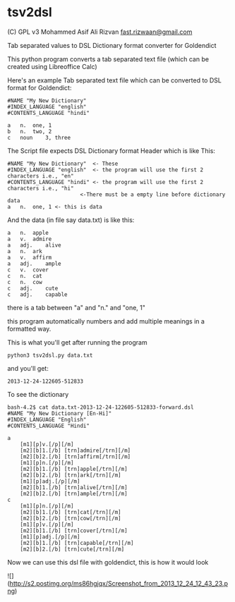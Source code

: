 tsv2dsl
=======
(C) GPL v3 Mohammed Asif Ali Rizvan <fast.rizwaan@gmail.com>

Tab separated values to DSL Dictionary format converter for Goldendict

This python program converts a tab separated text file (which can be created using Libreoffice Calc)


Here's an example Tab separated text file which can be converted to DSL format for Goldendict:

```
#NAME "My New Dictionary"
#INDEX_LANGUAGE "english"
#CONTENTS_LANGUAGE "hindi"

a	n.	one, 1
b	n.	two, 2
c	noun	3, three	
```

The Script file expects DSL Dictionary format Header which is like This:
```
#NAME "My New Dictionary"  <- These 
#INDEX_LANGUAGE "english"  <- the program will use the first 2 characters i.e., "en"
#CONTENTS_LANGUAGE "hindi" <- the program will use the first 2 characters i.e., "hi"
                       <-There must be a empty line before dictionary data
a	n.	one, 1 <- this is data
```

And the data (in file say data.txt) is like this:

```
a	n.	apple
a	v.	admire
a	adj.	alive
a	n.	ark
a	v.	affirm
a	adj.	ample
c	v.	cover
c	n.	cat
c	n.	cow
c	adj.	cute
c	adj.	capable
```
there is a tab between "a" and "n." and "one, 1"



this program automatically numbers and add multiple meanings in a formatted way.

This is what you'll get after running the program

```
python3 tsv2dsl.py data.txt
```

and you'll get:
```
2013-12-24-122605-512833
```

To see the dictionary
```
bash-4.2$ cat data.txt-2013-12-24-122605-512833-forward.dsl 
#NAME "My New Dictionary [En-Hi]"
#INDEX_LANGUAGE "English"
#CONTENTS_LANGUAGE "Hindi"

a
	[m1][p]v.[/p][/m]
	[m2][b]1.[/b] [trn]admire[/trn][/m]
	[m2][b]2.[/b] [trn]affirm[/trn][/m]
	[m1][p]n.[/p][/m]
	[m2][b]1.[/b] [trn]apple[/trn][/m]
	[m2][b]2.[/b] [trn]ark[/trn][/m]
	[m1][p]adj.[/p][/m]
	[m2][b]1.[/b] [trn]alive[/trn][/m]
	[m2][b]2.[/b] [trn]ample[/trn][/m]
c
	[m1][p]n.[/p][/m]
	[m2][b]1.[/b] [trn]cat[/trn][/m]
	[m2][b]2.[/b] [trn]cow[/trn][/m]
	[m1][p]v.[/p][/m]
	[m2][b]1.[/b] [trn]cover[/trn][/m]
	[m1][p]adj.[/p][/m]
	[m2][b]1.[/b] [trn]capable[/trn][/m]
	[m2][b]2.[/b] [trn]cute[/trn][/m]

```

Now we can use this dsl file with goldendict, this is how it would look

![] (http://s2.postimg.org/ms86hgjqx/Screenshot_from_2013_12_24_12_43_23.png)

